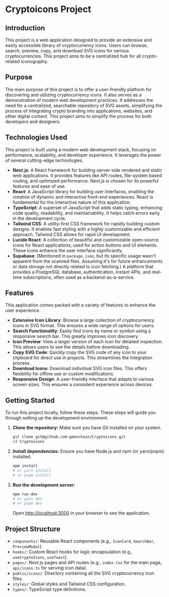 # Cryptoicons Project

## Introduction

This project is a web application designed to provide an extensive and easily accessible library of cryptocurrency icons. Users can browse, search, preview, copy, and download SVG icons for various cryptocurrencies. This project aims to be a centralized hub for all crypto-related iconography.

## Purpose

The main purpose of this project is to offer a user-friendly platform for discovering and utilizing cryptocurrency icons. It also serves as a demonstration of modern web development practices.
It addresses the need for a centralized, searchable repository of SVG assets, simplifying the process of integrating crypto branding into applications, websites, and other digital content. This project aims to simplify the process for both developers and designers.

## Technologies Used

This project is built using a modern web development stack, focusing on performance, scalability, and developer experience. It leverages the power of several cutting-edge technologies.

*   **Next.js**: A React framework for building server-side rendered and static web applications. It provides features like API routes, file-system based routing, and optimized performance. Next.js is chosen for its powerful features and ease of use.
*   **React**: A JavaScript library for building user interfaces, enabling the creation of dynamic and interactive front-end experiences. React is fundamental for the interactive nature of this application.
*   **TypeScript**: A superset of JavaScript that adds static typing, enhancing code quality, readability, and maintainability. It helps catch errors early in the development cycle.
*   **Tailwind CSS**: A utility-first CSS framework for rapidly building custom designs. It enables fast styling with a highly customizable and efficient approach. Tailwind CSS allows for rapid UI development.
*   **Lucide React**: A collection of beautiful and customizable open-source icons for React applications, used for action buttons and UI elements. These icons enhance the user interface significantly.
*   **Supabase**: (Mentioned in `package.json`, but its specific usage wasn't apparent from the scanned files. Assuming it's for future enhancements or data storage not directly related to icon fetching.) A platform that provides a PostgreSQL database, authentication, instant APIs, and real-time subscriptions, often used as a backend-as-a-service.

## Features

This application comes packed with a variety of features to enhance the user experience.
*   **Extensive Icon Library**: Browse a large collection of cryptocurrency icons in SVG format. This ensures a wide range of options for users.
*   **Search Functionality**: Easily find icons by name or symbol using a responsive search bar. This greatly improves icon discovery.
*   **Icon Preview**: View a larger version of each icon for detailed inspection. This allows users to see the details before downloading.
*   **Copy SVG Code**: Quickly copy the SVG code of any icon to your clipboard for direct use in projects. This streamlines the integration process.
*   **Download Icons**: Download individual SVG icon files. This offers flexibility for offline use or custom modifications.
*   **Responsive Design**: A user-friendly interface that adapts to various screen sizes. This ensures a consistent experience across devices.

## Getting Started

To run this project locally, follow these steps. These steps will guide you through setting up the development environment.
1.  **Clone the repository:** Make sure you have Git installed on your system.

    ```bash
    git clone git@github.com:gmonchain/Cryptoicons.git
    cd Cryptoicons
    ```

2.  **Install dependencies:** Ensure you have Node.js and npm (or yarn/pnpm) installed.

    ```bash
    npm install
    # or yarn install
    # or pnpm install
    ```

3.  **Run the development server:**

    ```bash
    npm run dev
    # or yarn dev
    # or pnpm dev
    ```

    Open [http://localhost:3000](http://localhost:3000) in your browser to see the application.

## Project Structure

*   `components/`: Reusable React components (e.g., `IconCard`, `SearchBar`, `PreviewModal`).
*   `hooks/`: Custom React hooks for logic encapsulation (e.g., `useCryptoIcons`, `useToast`).
*   `pages/`: Next.js pages and API routes (e.g., `index.tsx` for the main page, `api/icons.ts` for serving icon data).
*   `public/icons/`: Directory containing all the SVG cryptocurrency icon files.
*   `styles/`: Global styles and Tailwind CSS configuration.
*   `types/`: TypeScript type definitions.
